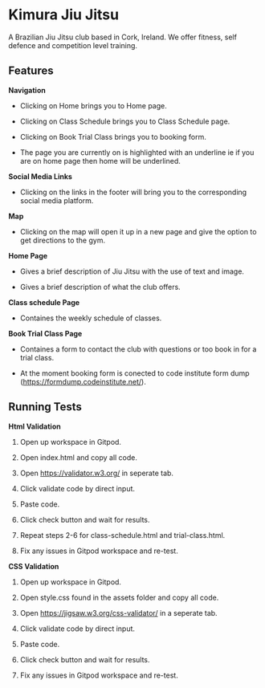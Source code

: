 # Kimura Jiu Jitsu

A Brazilian Jiu Jitsu club based in Cork, Ireland. We offer fitness, self defence and competition level training.


## Features

**Navigation**

- Clicking on Home brings you to Home page.

- Clicking on Class Schedule brings you to Class Schedule page.

- Clicking on Book Trial Class brings you to booking form.

- The page you are currently on is highlighted with an underline ie if you are on home page then home will be underlined.

**Social Media Links**

- Clicking on the links in the footer will bring you to the corresponding social media platform.

**Map**

- Clicking on the map will open it up in a new page and give the option to get directions to the gym.

**Home Page**

- Gives a brief description of Jiu Jitsu with the use of text and image.

- Gives a brief description of what the club offers.


**Class schedule Page**

- Containes the weekly schedule of classes.

**Book Trial Class Page**

- Containes a form to contact the club with questions or too book in for a trial class.

- At the moment booking form is conected to code institute form dump (https://formdump.codeinstitute.net/). 



## Running Tests

**Html Validation**

1) Open up workspace in Gitpod.

2) Open index.html and copy all code.

3) Open https://validator.w3.org/ in seperate tab.

4) Click validate code by direct input.

5) Paste code.

6) Click check button and wait for results.

7) Repeat steps 2-6 for class-schedule.html and trial-class.html.

8) Fix any issues in Gitpod workspace and re-test.


**CSS Validation**

1) Open up workspace in Gitpod.

2) Open style.css found in the assets folder and copy all code.

3) Open https://jigsaw.w3.org/css-validator/ in a seperate tab.

4) Click validate code by direct input.

5) Paste code.

6) Click check button and wait for results.

7) Fix any issues in Gitpod workspace and re-test.




